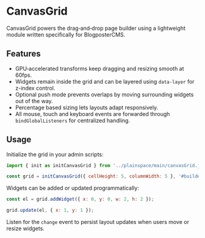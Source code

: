 # CanvasGrid

CanvasGrid powers the drag‑and‑drop page builder using a lightweight module written specifically for BlogposterCMS.

## Features

- GPU‑accelerated transforms keep dragging and resizing smooth at 60fps.
- Widgets remain inside the grid and can be layered using `data-layer` for z-index control.
- Optional push mode prevents overlaps by moving surrounding widgets out of the way.
- Percentage based sizing lets layouts adapt responsively.
- All mouse, touch and keyboard events are forwarded through `bindGlobalListeners` for centralized handling.

## Usage

Initialize the grid in your admin scripts:

```js
import { init as initCanvasGrid } from '../plainspace/main/canvasGrid.js';

const grid = initCanvasGrid({ cellHeight: 5, columnWidth: 5 }, '#builderGrid');
```

Widgets can be added or updated programmatically:

```js
const el = grid.addWidget({ x: 0, y: 0, w: 2, h: 2 });

grid.update(el, { x: 1, y: 1 });
```

Listen for the `change` event to persist layout updates when users move or resize widgets.
